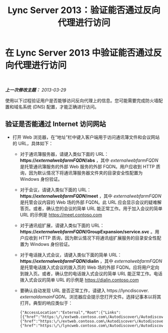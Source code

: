 ﻿---
title: Lync Server 2013：验证能否通过反向代理进行访问
TOCTitle: 验证能否通过反向代理进行访问
ms:assetid: 3076a786-e022-4d41-91ec-1bf252b2a468
ms:mtpsurl: https://technet.microsoft.com/zh-cn/library/Gg429697(v=OCS.15)
ms:contentKeyID: 49312396
ms.date: 05/19/2016
mtps_version: v=OCS.15
ms.translationtype: HT
---

# 在 Lync Server 2013 中验证能否通过反向代理进行访问

 

_**上一次修改主题：** 2013-03-29_

使用以下过程验证用户是否能够访问反向代理上的信息。您可能需要完成防火墙配置和域名系统 (DNS) 配置，才能正确进行访问。

## 验证是否能通过 Internet 访问网站

  - 打开 Web 浏览器，在“地址”栏中键入客户端用于访问通讯簿文件和会议网站的 URL，具体如下：
    
      - 对于通讯簿服务器，请键入类似下面的 URL：**https://*externalwebfarmFQDN*/abs** ，其中 *externalwebfarmFQDN* 是托管通讯簿服务的外部 Web 服务的外部 FQDN。用户应收到 HTTP 质询，因为默认情况下将通讯簿服务器文件夹的目录安全性配置为 Windows 身份验证。
    
      - 对于会议，请键入类似下面的 URL：**https://*externalwebfarmFQDN*/meet** ，其中 *externalwebfarmFQDN* 是托管会议内容的 Web 场的外部 FQDN。此 URL 应会显示会议的疑难解答页。或者，确认您的会议的简单 URL 能正常工作。用于加入会议的简单 URL 的示例是 https://meet.contoso.com
    
      - 对于通讯组扩展，请键入类似下面的 URL：**https://*externalwebfarmFQDN*/GroupExpansion/service.svc** 。用户应收到 HTTP 质询，因为默认情况下将通讯组扩展服务的目录安全性配置为 Windows 身份验证。
    
      - 对于电话拨入式会议，请键入类似下面的简单 URL：**https://*externalwebfarmFQDN*/dialin** ，其中 *externalwebfarmFQDN* 是托管电话拨入式会议的拨入页的 Web 场的外部 FQDN。应将用户定向到拨入页。或者，确认您的电话拨入式会议的简单 URL 能正常工作。电话拨入式会议的简单 URL 的示例是 https://dialin.contoso.com
    
      - 要确认自动发现 URL 是否正常工作，请键入 https://lyncdiscover. *externaldomainFQDN*。浏览器应会提示您打开文件。选择记事本以将其打开。典型的响应类似于：
        
            {"AccessLocation":"External","Root":{"Links":[{"href":"https:\/\/extweb.contoso.com\/Autodiscover\/AutodiscoverService.svc\/root\/domain","token":"Domain"},
            {"href":"https:\/\/extweb.contoso.com\/Autodiscover\/AutodiscoverService.svc\/root\/user","token":"User"},
            {"href":"https:\/\/lyncweb.contoso.com\/Autodiscover\/AutodiscoverService.svc\/root\/oauth\/user","token":"OAuth"}]}}

